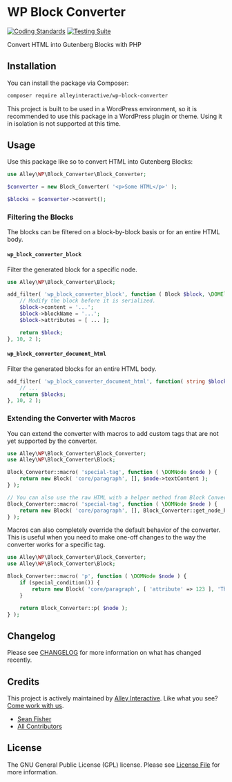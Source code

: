 # WP Block Converter

[![Coding Standards](https://github.com/alleyinteractive/wp-block-converter/actions/workflows/coding-standards.yml/badge.svg)](https://github.com/alleyinteractive/wp-block-converter/actions/workflows/coding-standards.yml)
[![Testing Suite](https://github.com/alleyinteractive/wp-block-converter/actions/workflows/unit-test.yml/badge.svg)](https://github.com/alleyinteractive/wp-block-converter/actions/workflows/unit-test.yml)

Convert HTML into Gutenberg Blocks with PHP

## Installation

You can install the package via Composer:

```bash
composer require alleyinteractive/wp-block-converter
```

This project is built to be used in a WordPress environment, so it is
recommended to use this package in a WordPress plugin or theme. Using it in
isolation is not supported at this time.

## Usage

Use this package like so to convert HTML into Gutenberg Blocks:

```php
use Alley\WP\Block_Converter\Block_Converter;

$converter = new Block_Converter( '<p>Some HTML</p>' );

$blocks = $converter->convert();
```

### Filtering the Blocks

The blocks can be filtered on a block-by-block basis or for an entire HTML body.

#### `wp_block_converter_block`

Filter the generated block for a specific node.

```php
use Alley\WP\Block_Converter\Block;

add_filter( 'wp_block_converter_block', function ( Block $block, \DOMElement $node ): ?Block {
	// Modify the block before it is serialized.
	$block->content = '...';
	$block->blockName = '...';
	$block->attributes = [ ... ];

	return $block;
}, 10, 2 );
```

#### `wp_block_converter_document_html`

Filter the generated blocks for an entire HTML body.

```php
add_filter( 'wp_block_converter_document_html', function( string $blocks, \DOMNodeList $content ): string {
	// ...
	return $blocks;
}, 10, 2 );
```

### Extending the Converter with Macros

You can extend the converter with macros to add custom tags that are not yet
supported by the converter.

```php
use Alley\WP\Block_Converter\Block_Converter;
use Alley\WP\Block_Converter\Block;

Block_Converter::macro( 'special-tag', function ( \DOMNode $node ) {
	return new Block( 'core/paragraph', [], $node->textContent );
} );

// You can also use the raw HTML with a helper method from Block Converter:
Block_Converter::macro( 'special-tag', function ( \DOMNode $node ) {
	return new Block( 'core/paragraph', [], Block_Converter::get_node_html( $node ) );
} );
```

Macros can also completely override the default behavior of the converter. This
is useful when you need to make one-off changes to the way the converter works
for a specific tag.

```php
use Alley\WP\Block_Converter\Block_Converter;
use Alley\WP\Block_Converter\Block;

Block_Converter::macro( 'p', function ( \DOMNode $node ) {
	if (special_condition()) {
		return new Block( 'core/paragraph', [ 'attribute' => 123 ], 'This is a paragraph' );
	}

	return Block_Converter::p( $node );
} );
```

## Changelog

Please see [CHANGELOG](CHANGELOG.md) for more information on what has changed recently.

## Credits

This project is actively maintained by [Alley Interactive](https://github.com/alleyinteractive). Like what you see? [Come work with us](https://alley.com/careers/).

- [Sean Fisher](https://github.com/srtfisher)
- [All Contributors](../../contributors)

## License

The GNU General Public License (GPL) license. Please see [License File](LICENSE) for more information.
